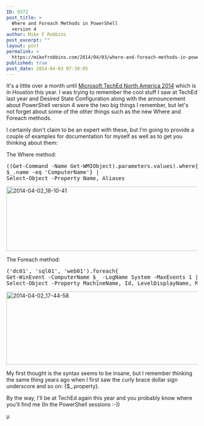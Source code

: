 ```yaml
---
ID: 9372
post_title: >
  Where and Foreach Methods in PowerShell
  version 4
author: Mike F Robbins
post_excerpt: ""
layout: post
permalink: >
  https://mikefrobbins.com/2014/04/03/where-and-foreach-methods-in-powershell-version-4/
published: true
post_date: 2014-04-03 07:30:05
---
```

It's a little over a month until <a href="http://northamerica.msteched.com/" target="_blank">Microsoft TechEd North America 2014</a> which is in Houston this year. I was trying to remember the cool stuff I saw at TechEd last year and Desired State Configuration along with the announcement about PowerShell version 4 were the two big things I remember, but let's not forget about some of the other things such as the new Where and Foreach methods.

I certainly don't claim to be an expert with these, but I'm going to provide a couple of examples for documentation for myself as well as to get you thinking about them:

The Where method:
<pre class="lang:ps decode:true">((Get-Command -Name Get-WMIObject).parameters.values).where{
$_.name -eq 'ComputerName'} |
Select-Object -Property Name, Aliases</pre>
<a href="http://mikefrobbins.com/wp-content/uploads/2014/04/2014-04-02_18-10-41.png"><img class="alignnone size-full wp-image-9374" src="http://mikefrobbins.com/wp-content/uploads/2014/04/2014-04-02_18-10-41.png" alt="2014-04-02_18-10-41" width="877" height="169" /></a>

The Foreach method:
<pre class="lang:ps decode:true">('dc01', 'sql01', 'web01').foreach{
Get-WinEvent -ComputerName $_ -LogName System -MaxEvents 1 |
Select-Object -Property MachineName, Id, LevelDisplayName, Message}</pre>
<a href="http://mikefrobbins.com/wp-content/uploads/2014/04/2014-04-02_17-44-58.png"><img class="alignnone size-full wp-image-9373" src="http://mikefrobbins.com/wp-content/uploads/2014/04/2014-04-02_17-44-58.png" alt="2014-04-02_17-44-58" width="877" height="192" /></a>

My first thought is the syntax seems to be insane, but I remember thinking the same thing years ago when I first saw the curly brace dollar sign underscore and so on: {$_.property}.

By the way, I'll be at TechEd again this year and you probably know where you'll find me (In the PowerShell sessions :-))

µ